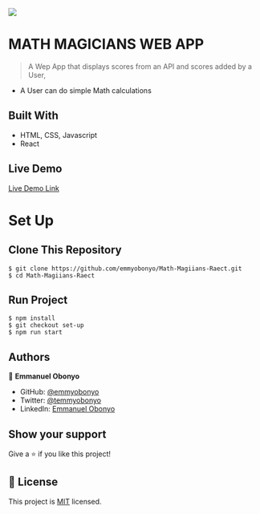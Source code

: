 ![](https://img.shields.io/badge/Microverse-blueviolet)

# MATH MAGICIANS WEB APP

> A Wep App that displays scores from an API and scores added by a User,

- A User can do simple Math calculations

## Built With

- HTML, CSS, Javascript
- React

## Live Demo

[Live Demo Link](https://emmyobonyo.github.io/leaderboard/)

# Set Up
## Clone This Repository
```
$ git clone https://github.com/emmyobonyo/Math-Magiians-Raect.git
$ cd Math-Magiians-Raect
```

## Run Project
```
$ npm install
$ git checkout set-up
$ npm run start
```

## Authors

👤 **Emmanuel Obonyo**

- GitHub: [@emmyobonyo](https://github.com/emmyobonyp)
- Twitter: [@temmyobonyo](https://twitter.com/emmyobonyo)
- LinkedIn: [Emmanuel Obonyo](https://https://www.linkedin.com/in/emmanuel-obonyo-3728a2200/)

<!-- ## 🤝 Contributing

Contributions, issues, and feature requests are welcome!

Feel free to check the [issues page](../../issues/). -->

## Show your support

Give a ⭐️ if you like this project!

<!-- ## Acknowledgments

- Hat tip to anyone whose code was used
- Inspiration
- etc -->

## 📝 License

This project is [MIT](./MIT.md) licensed.
